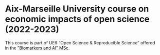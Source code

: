 # Aix-Marseille University course on economic impacts of open science (2022-2023)

This course is part of UE6 “Open Science & Reproducible Science” offered in the ["Biomarkers and AI" MSc](https://formations.univ-amu.fr/fr/master/5ABS/PRABS5AK).
